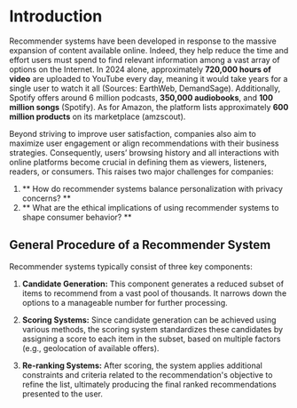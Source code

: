 # Introduction

Recommender systems have been developed in response to the massive expansion of content available online. Indeed, they help reduce the time and effort users must spend to find relevant information among a vast array of options on the Internet. In 2024 alone, approximately **720,000 hours of video** are uploaded to YouTube every day, meaning it would take years for a single user to watch it all (Sources: EarthWeb, DemandSage). Additionally, Spotify offers around 6 million podcasts, **350,000 audiobooks**, and **100 million songs** (Spotify). As for Amazon, the platform lists approximately **600 million products** on its marketplace (amzscout).

Beyond striving to improve user satisfaction, companies also aim to maximize user engagement or align recommendations with their business strategies. Consequently, users’ browsing history and all interactions with online platforms become crucial in defining them as viewers, listeners, readers, or consumers. This raises two major challenges for companies:

1. ** How do recommender systems balance personalization with privacy concerns? **
2. ** What are the ethical implications of using recommender systems to shape consumer behavior? **

## General Procedure of a Recommender System

Recommender systems typically consist of three key components:

1. **Candidate Generation:** This component generates a reduced subset of items to recommend from a vast pool of thousands. It narrows down the options to a manageable number for further processing.

2. **Scoring Systems:** Since candidate generation can be achieved using various methods, the scoring system standardizes these candidates by assigning a score to each item in the subset, based on multiple factors (e.g., geolocation of available offers).

3. **Re-ranking Systems:** After scoring, the system applies additional constraints and criteria related to the recommendation's objective to refine the list, ultimately producing the final ranked recommendations presented to the user.

